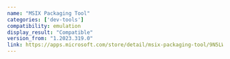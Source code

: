 ```yaml
---
name: "MSIX Packaging Tool"
categories: ['dev-tools']
compatibility: emulation
display_result: "Compatible"
version_from: "1.2023.319.0"
link: https://apps.microsoft.com/store/detail/msix-packaging-tool/9N5LW3JBCXKF
---
```


